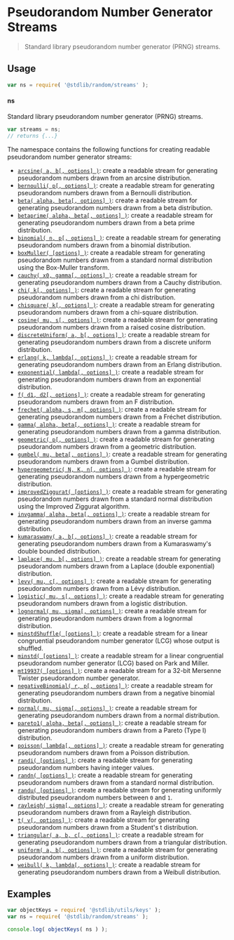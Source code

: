 <!--

@license Apache-2.0

Copyright (c) 2018 The Stdlib Authors.

Licensed under the Apache License, Version 2.0 (the "License");
you may not use this file except in compliance with the License.
You may obtain a copy of the License at

   http://www.apache.org/licenses/LICENSE-2.0

Unless required by applicable law or agreed to in writing, software
distributed under the License is distributed on an "AS IS" BASIS,
WITHOUT WARRANTIES OR CONDITIONS OF ANY KIND, either express or implied.
See the License for the specific language governing permissions and
limitations under the License.

-->

# Pseudorandom Number Generator Streams

> Standard library pseudorandom number generator (PRNG) streams.

<section class="usage">

## Usage

```javascript
var ns = require( '@stdlib/random/streams' );
```

#### ns

Standard library pseudorandom number generator (PRNG) streams.

```javascript
var streams = ns;
// returns {...}
```

The namespace contains the following functions for creating readable pseudorandom number generator streams:

<!-- <toc pattern="*"> -->

<div class="namespace-toc">

-   <span class="signature">[`arcsine( a, b[, options] )`][@stdlib/random/streams/arcsine]</span><span class="delimiter">: </span><span class="description">create a readable stream for generating pseudorandom numbers drawn from an arcsine distribution.</span>
-   <span class="signature">[`bernoulli( p[, options] )`][@stdlib/random/streams/bernoulli]</span><span class="delimiter">: </span><span class="description">create a readable stream for generating pseudorandom numbers drawn from a Bernoulli distribution.</span>
-   <span class="signature">[`beta( alpha, beta[, options] )`][@stdlib/random/streams/beta]</span><span class="delimiter">: </span><span class="description">create a readable stream for generating pseudorandom numbers drawn from a beta distribution.</span>
-   <span class="signature">[`betaprime( alpha, beta[, options] )`][@stdlib/random/streams/betaprime]</span><span class="delimiter">: </span><span class="description">create a readable stream for generating pseudorandom numbers drawn from a beta prime distribution.</span>
-   <span class="signature">[`binomial( n, p[, options] )`][@stdlib/random/streams/binomial]</span><span class="delimiter">: </span><span class="description">create a readable stream for generating pseudorandom numbers drawn from a binomial distribution.</span>
-   <span class="signature">[`boxMuller( [options] )`][@stdlib/random/streams/box-muller]</span><span class="delimiter">: </span><span class="description">create a readable stream for generating pseudorandom numbers drawn from a standard normal distribution using the Box-Muller transform.</span>
-   <span class="signature">[`cauchy( x0, gamma[, options] )`][@stdlib/random/streams/cauchy]</span><span class="delimiter">: </span><span class="description">create a readable stream for generating pseudorandom numbers drawn from a Cauchy distribution.</span>
-   <span class="signature">[`chi( k[, options] )`][@stdlib/random/streams/chi]</span><span class="delimiter">: </span><span class="description">create a readable stream for generating pseudorandom numbers drawn from a chi distribution.</span>
-   <span class="signature">[`chisquare( k[, options] )`][@stdlib/random/streams/chisquare]</span><span class="delimiter">: </span><span class="description">create a readable stream for generating pseudorandom numbers drawn from a chi-square distribution.</span>
-   <span class="signature">[`cosine( mu, s[, options] )`][@stdlib/random/streams/cosine]</span><span class="delimiter">: </span><span class="description">create a readable stream for generating pseudorandom numbers drawn from a raised cosine distribution.</span>
-   <span class="signature">[`discreteUniform( a, b[, options] )`][@stdlib/random/streams/discrete-uniform]</span><span class="delimiter">: </span><span class="description">create a readable stream for generating pseudorandom numbers drawn from a discrete uniform distribution.</span>
-   <span class="signature">[`erlang( k, lambda[, options] )`][@stdlib/random/streams/erlang]</span><span class="delimiter">: </span><span class="description">create a readable stream for generating pseudorandom numbers drawn from an Erlang distribution.</span>
-   <span class="signature">[`exponential( lambda[, options] )`][@stdlib/random/streams/exponential]</span><span class="delimiter">: </span><span class="description">create a readable stream for generating pseudorandom numbers drawn from an exponential distribution.</span>
-   <span class="signature">[`f( d1, d2[, options] )`][@stdlib/random/streams/f]</span><span class="delimiter">: </span><span class="description">create a readable stream for generating pseudorandom numbers drawn from an F distribution.</span>
-   <span class="signature">[`frechet( alpha, s, m[, options] )`][@stdlib/random/streams/frechet]</span><span class="delimiter">: </span><span class="description">create a readable stream for generating pseudorandom numbers drawn from a Fréchet distribution.</span>
-   <span class="signature">[`gamma( alpha, beta[, options] )`][@stdlib/random/streams/gamma]</span><span class="delimiter">: </span><span class="description">create a readable stream for generating pseudorandom numbers drawn from a gamma distribution.</span>
-   <span class="signature">[`geometric( p[, options] )`][@stdlib/random/streams/geometric]</span><span class="delimiter">: </span><span class="description">create a readable stream for generating pseudorandom numbers drawn from a geometric distribution.</span>
-   <span class="signature">[`gumbel( mu, beta[, options] )`][@stdlib/random/streams/gumbel]</span><span class="delimiter">: </span><span class="description">create a readable stream for generating pseudorandom numbers drawn from a Gumbel distribution.</span>
-   <span class="signature">[`hypergeometric( N, K, n[, options] )`][@stdlib/random/streams/hypergeometric]</span><span class="delimiter">: </span><span class="description">create a readable stream for generating pseudorandom numbers drawn from a hypergeometric distribution.</span>
-   <span class="signature">[`improvedZiggurat( [options] )`][@stdlib/random/streams/improved-ziggurat]</span><span class="delimiter">: </span><span class="description">create a readable stream for generating pseudorandom numbers drawn from a standard normal distribution using the Improved Ziggurat algorithm.</span>
-   <span class="signature">[`invgamma( alpha, beta[, options] )`][@stdlib/random/streams/invgamma]</span><span class="delimiter">: </span><span class="description">create a readable stream for generating pseudorandom numbers drawn from an inverse gamma distribution.</span>
-   <span class="signature">[`kumaraswamy( a, b[, options] )`][@stdlib/random/streams/kumaraswamy]</span><span class="delimiter">: </span><span class="description">create a readable stream for generating pseudorandom numbers drawn from a Kumaraswamy's double bounded distribution.</span>
-   <span class="signature">[`laplace( mu, b[, options] )`][@stdlib/random/streams/laplace]</span><span class="delimiter">: </span><span class="description">create a readable stream for generating pseudorandom numbers drawn from a Laplace (double exponential) distribution.</span>
-   <span class="signature">[`levy( mu, c[, options] )`][@stdlib/random/streams/levy]</span><span class="delimiter">: </span><span class="description">create a readable stream for generating pseudorandom numbers drawn from a Lévy distribution.</span>
-   <span class="signature">[`logistic( mu, s[, options] )`][@stdlib/random/streams/logistic]</span><span class="delimiter">: </span><span class="description">create a readable stream for generating pseudorandom numbers drawn from a logistic distribution.</span>
-   <span class="signature">[`lognormal( mu, sigma[, options] )`][@stdlib/random/streams/lognormal]</span><span class="delimiter">: </span><span class="description">create a readable stream for generating pseudorandom numbers drawn from a lognormal distribution.</span>
-   <span class="signature">[`minstdShuffle( [options] )`][@stdlib/random/streams/minstd-shuffle]</span><span class="delimiter">: </span><span class="description">create a readable stream for a linear congruential pseudorandom number generator (LCG) whose output is shuffled.</span>
-   <span class="signature">[`minstd( [options] )`][@stdlib/random/streams/minstd]</span><span class="delimiter">: </span><span class="description">create a readable stream for a linear congruential pseudorandom number generator (LCG) based on Park and Miller.</span>
-   <span class="signature">[`mt19937( [options] )`][@stdlib/random/streams/mt19937]</span><span class="delimiter">: </span><span class="description">create a readable stream for a 32-bit Mersenne Twister pseudorandom number generator.</span>
-   <span class="signature">[`negativeBinomial( r, p[, options] )`][@stdlib/random/streams/negative-binomial]</span><span class="delimiter">: </span><span class="description">create a readable stream for generating pseudorandom numbers drawn from a negative binomial distribution.</span>
-   <span class="signature">[`normal( mu, sigma[, options] )`][@stdlib/random/streams/normal]</span><span class="delimiter">: </span><span class="description">create a readable stream for generating pseudorandom numbers drawn from a normal distribution.</span>
-   <span class="signature">[`pareto1( alpha, beta[, options] )`][@stdlib/random/streams/pareto-type1]</span><span class="delimiter">: </span><span class="description">create a readable stream for generating pseudorandom numbers drawn from a Pareto (Type I) distribution.</span>
-   <span class="signature">[`poisson( lambda[, options] )`][@stdlib/random/streams/poisson]</span><span class="delimiter">: </span><span class="description">create a readable stream for generating pseudorandom numbers drawn from a Poisson distribution.</span>
-   <span class="signature">[`randi( [options] )`][@stdlib/random/streams/randi]</span><span class="delimiter">: </span><span class="description">create a readable stream for generating pseudorandom numbers having integer values.</span>
-   <span class="signature">[`randn( [options] )`][@stdlib/random/streams/randn]</span><span class="delimiter">: </span><span class="description">create a readable stream for generating pseudorandom numbers drawn from a standard normal distribution.</span>
-   <span class="signature">[`randu( [options] )`][@stdlib/random/streams/randu]</span><span class="delimiter">: </span><span class="description">create a readable stream for generating uniformly distributed pseudorandom numbers between `0` and `1`.</span>
-   <span class="signature">[`rayleigh( sigma[, options] )`][@stdlib/random/streams/rayleigh]</span><span class="delimiter">: </span><span class="description">create a readable stream for generating pseudorandom numbers drawn from a Rayleigh distribution.</span>
-   <span class="signature">[`t( v[, options] )`][@stdlib/random/streams/t]</span><span class="delimiter">: </span><span class="description">create a readable stream for generating pseudorandom numbers drawn from a Student's t distribution.</span>
-   <span class="signature">[`triangular( a, b, c[, options] )`][@stdlib/random/streams/triangular]</span><span class="delimiter">: </span><span class="description">create a readable stream for generating pseudorandom numbers drawn from a triangular distribution.</span>
-   <span class="signature">[`uniform( a, b[, options] )`][@stdlib/random/streams/uniform]</span><span class="delimiter">: </span><span class="description">create a readable stream for generating pseudorandom numbers drawn from a uniform distribution.</span>
-   <span class="signature">[`weibull( k, lambda[, options] )`][@stdlib/random/streams/weibull]</span><span class="delimiter">: </span><span class="description">create a readable stream for generating pseudorandom numbers drawn from a Weibull distribution.</span>

</div>

<!-- </toc> -->

</section>

<!-- /.usage -->

<section class="examples">

## Examples

<!-- TODO: better examples -->

<!-- eslint no-undef: "error" -->

```javascript
var objectKeys = require( '@stdlib/utils/keys' );
var ns = require( '@stdlib/random/streams' );

console.log( objectKeys( ns ) );
```

</section>

<!-- /.examples -->

<section class="links">

<!-- <toc-links> -->

[@stdlib/random/streams/arcsine]: https://github.com/stdlib-js/stdlib/tree/develop/lib/node_modules/%40stdlib/random/streams/arcsine

[@stdlib/random/streams/bernoulli]: https://github.com/stdlib-js/stdlib/tree/develop/lib/node_modules/%40stdlib/random/streams/bernoulli

[@stdlib/random/streams/beta]: https://github.com/stdlib-js/stdlib/tree/develop/lib/node_modules/%40stdlib/random/streams/beta

[@stdlib/random/streams/betaprime]: https://github.com/stdlib-js/stdlib/tree/develop/lib/node_modules/%40stdlib/random/streams/betaprime

[@stdlib/random/streams/binomial]: https://github.com/stdlib-js/stdlib/tree/develop/lib/node_modules/%40stdlib/random/streams/binomial

[@stdlib/random/streams/box-muller]: https://github.com/stdlib-js/stdlib/tree/develop/lib/node_modules/%40stdlib/random/streams/box-muller

[@stdlib/random/streams/cauchy]: https://github.com/stdlib-js/stdlib/tree/develop/lib/node_modules/%40stdlib/random/streams/cauchy

[@stdlib/random/streams/chi]: https://github.com/stdlib-js/stdlib/tree/develop/lib/node_modules/%40stdlib/random/streams/chi

[@stdlib/random/streams/chisquare]: https://github.com/stdlib-js/stdlib/tree/develop/lib/node_modules/%40stdlib/random/streams/chisquare

[@stdlib/random/streams/cosine]: https://github.com/stdlib-js/stdlib/tree/develop/lib/node_modules/%40stdlib/random/streams/cosine

[@stdlib/random/streams/discrete-uniform]: https://github.com/stdlib-js/stdlib/tree/develop/lib/node_modules/%40stdlib/random/streams/discrete-uniform

[@stdlib/random/streams/erlang]: https://github.com/stdlib-js/stdlib/tree/develop/lib/node_modules/%40stdlib/random/streams/erlang

[@stdlib/random/streams/exponential]: https://github.com/stdlib-js/stdlib/tree/develop/lib/node_modules/%40stdlib/random/streams/exponential

[@stdlib/random/streams/f]: https://github.com/stdlib-js/stdlib/tree/develop/lib/node_modules/%40stdlib/random/streams/f

[@stdlib/random/streams/frechet]: https://github.com/stdlib-js/stdlib/tree/develop/lib/node_modules/%40stdlib/random/streams/frechet

[@stdlib/random/streams/gamma]: https://github.com/stdlib-js/stdlib/tree/develop/lib/node_modules/%40stdlib/random/streams/gamma

[@stdlib/random/streams/geometric]: https://github.com/stdlib-js/stdlib/tree/develop/lib/node_modules/%40stdlib/random/streams/geometric

[@stdlib/random/streams/gumbel]: https://github.com/stdlib-js/stdlib/tree/develop/lib/node_modules/%40stdlib/random/streams/gumbel

[@stdlib/random/streams/hypergeometric]: https://github.com/stdlib-js/stdlib/tree/develop/lib/node_modules/%40stdlib/random/streams/hypergeometric

[@stdlib/random/streams/improved-ziggurat]: https://github.com/stdlib-js/stdlib/tree/develop/lib/node_modules/%40stdlib/random/streams/improved-ziggurat

[@stdlib/random/streams/invgamma]: https://github.com/stdlib-js/stdlib/tree/develop/lib/node_modules/%40stdlib/random/streams/invgamma

[@stdlib/random/streams/kumaraswamy]: https://github.com/stdlib-js/stdlib/tree/develop/lib/node_modules/%40stdlib/random/streams/kumaraswamy

[@stdlib/random/streams/laplace]: https://github.com/stdlib-js/stdlib/tree/develop/lib/node_modules/%40stdlib/random/streams/laplace

[@stdlib/random/streams/levy]: https://github.com/stdlib-js/stdlib/tree/develop/lib/node_modules/%40stdlib/random/streams/levy

[@stdlib/random/streams/logistic]: https://github.com/stdlib-js/stdlib/tree/develop/lib/node_modules/%40stdlib/random/streams/logistic

[@stdlib/random/streams/lognormal]: https://github.com/stdlib-js/stdlib/tree/develop/lib/node_modules/%40stdlib/random/streams/lognormal

[@stdlib/random/streams/minstd-shuffle]: https://github.com/stdlib-js/stdlib/tree/develop/lib/node_modules/%40stdlib/random/streams/minstd-shuffle

[@stdlib/random/streams/minstd]: https://github.com/stdlib-js/stdlib/tree/develop/lib/node_modules/%40stdlib/random/streams/minstd

[@stdlib/random/streams/mt19937]: https://github.com/stdlib-js/stdlib/tree/develop/lib/node_modules/%40stdlib/random/streams/mt19937

[@stdlib/random/streams/negative-binomial]: https://github.com/stdlib-js/stdlib/tree/develop/lib/node_modules/%40stdlib/random/streams/negative-binomial

[@stdlib/random/streams/normal]: https://github.com/stdlib-js/stdlib/tree/develop/lib/node_modules/%40stdlib/random/streams/normal

[@stdlib/random/streams/pareto-type1]: https://github.com/stdlib-js/stdlib/tree/develop/lib/node_modules/%40stdlib/random/streams/pareto-type1

[@stdlib/random/streams/poisson]: https://github.com/stdlib-js/stdlib/tree/develop/lib/node_modules/%40stdlib/random/streams/poisson

[@stdlib/random/streams/randi]: https://github.com/stdlib-js/stdlib/tree/develop/lib/node_modules/%40stdlib/random/streams/randi

[@stdlib/random/streams/randn]: https://github.com/stdlib-js/stdlib/tree/develop/lib/node_modules/%40stdlib/random/streams/randn

[@stdlib/random/streams/randu]: https://github.com/stdlib-js/stdlib/tree/develop/lib/node_modules/%40stdlib/random/streams/randu

[@stdlib/random/streams/rayleigh]: https://github.com/stdlib-js/stdlib/tree/develop/lib/node_modules/%40stdlib/random/streams/rayleigh

[@stdlib/random/streams/t]: https://github.com/stdlib-js/stdlib/tree/develop/lib/node_modules/%40stdlib/random/streams/t

[@stdlib/random/streams/triangular]: https://github.com/stdlib-js/stdlib/tree/develop/lib/node_modules/%40stdlib/random/streams/triangular

[@stdlib/random/streams/uniform]: https://github.com/stdlib-js/stdlib/tree/develop/lib/node_modules/%40stdlib/random/streams/uniform

[@stdlib/random/streams/weibull]: https://github.com/stdlib-js/stdlib/tree/develop/lib/node_modules/%40stdlib/random/streams/weibull

<!-- </toc-links> -->

</section>

<!-- /.links -->
